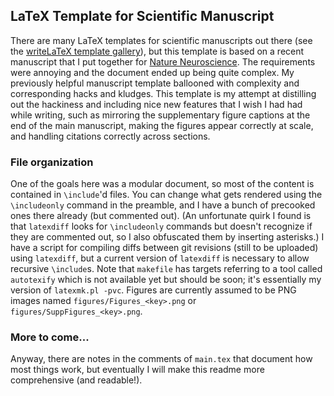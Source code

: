 ## LaTeX Template for Scientific Manuscript

There are many LaTeX templates for scientific manuscripts out there (see the [writeLaTeX template
gallery](https://www.writelatex.com/templates)), but this template is based on a recent manuscript that I put together
for [Nature Neuroscience](http://www.nature.com/neuro/index.html). The requirements were annoying and the document
ended up being quite complex. My previously helpful manuscript template ballooned with complexity and corresponding
hacks and kludges. This template is my attempt at distilling out the hackiness and including nice new features that I
wish I had had while writing, such as mirroring the supplementary figure captions at the end of the main manuscript,
making the figures appear correctly at scale, and handling citations correctly across sections.

### File organization

One of the goals here was a modular document, so most of the content is contained in `\include`'d files. You can change
what gets rendered using the `\includeonly` command in the preamble, and I have a bunch of precooked ones there already
(but commented out). (An unfortunate quirk I found is that `latexdiff` looks for `\includeonly` commands but doesn't
recognize if they are commented out, so I also obfuscated them by inserting asterisks.) I have a script for compiling
diffs between git revisions (still to be uploaded) using `latexdiff`, but a current version of `latexdiff` is necessary
to allow recursive `\include`s. Note that `makefile` has targets referring to a tool called `autotexify` which is not
available yet but should be soon; it's essentially my version of `latexmk.pl -pvc`. Figures are currently assumed to be
PNG images named `figures/Figures_<key>.png` or `figures/SuppFigures_<key>.png`.

### More to come...

Anyway, there are notes in the comments of `main.tex` that document how most things work, but eventually I will make
this readme more comprehensive (and readable!).
